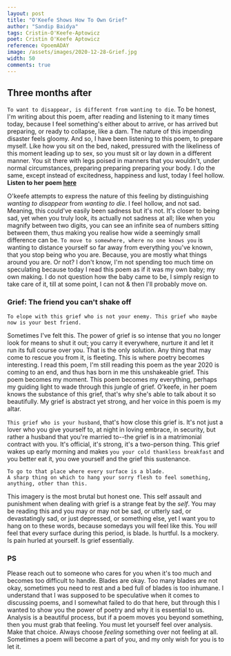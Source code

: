 ```yaml
---
layout: post
title: "O'Keefe Shows How To Own Grief"
author: "Sandip Baidya"
tags: Cristin-O'Keefe-Aptowicz
poet: Cristin O'Keefe Aptowicz
reference: ©poemADAY
image: /assets/images/2020-12-28-Grief.jpg
width: 50
comments: true
---
```

## Three months after

``To want to disappear, is different from wanting to die``. To be honest, I'm writing about this poem, after reading and listening to it many times today, because I feel something's either about to arrive, or has arrived but preparing, or ready to collapse, like a dam. The nature of this impending disaster feels gloomy. And so, I have been listening to this poem, to prepare myself. Like how you sit on the bed, naked, pressured with the likeliness of this moment leading up to sex, so you must sit or lay down in a different manner. You sit there with legs poised in manners that you wouldn't, under normal circumstances, preparing preparing preparing your body. I do the same, except instead of excitedness, happiness and lust, today I feel hollow. **Listen to her poem [here](https://www.youtube.com/watch?v=pF_N_pZa2WM)**

O'keefe attempts to express the nature of this feeling by distinguishing *wanting to disappear* from *wanting to die*. I feel hollow, and not sad. Meaning, this could've easily been sadness but it's not. It's closer to being sad, yet when you truly look, its actually not sadness at all; like when you magnify between two digits, you can see an infinite sea of numbers sitting between them, thus making you realise how wide a seemingly small difference can be. ``To move to somewhere, where no one knows you`` is wanting to distance yourself so far away from everything you've known, that you stop being who you are. Because, you are mostly what things around you are. Or not? I don't know, I'm not spending too much time on speculating because today I read this poem as if it was my own baby; my own making. I do not question how the baby came to be, I simply resign to take care of it, till at some point, I can not & then I'll probably move on. 

### Grief: The friend you can't shake off

``To elope with this grief who is not your enemy. This grief who maybe now is your best friend.``

Sometimes I've felt this. The power of grief is so intense that you no longer look for means to shut it out; you carry it everywhere, nurture it and let it run its full course over you. That is the only solution. Any thing that may come to rescue you from it, is fleeting. This is where poetry becomes interesting. I read this poem, I'm still reading this poem as the year 2020 is coming to an end, and thus has born in me this unshakeable grief. This poem becomes my moment. This poem becomes my everything, perhaps my guiding light to wade through this jungle of grief. O'keefe, in her poem knows the substance of this grief, that's why she's able to talk about it so beautifully. My grief is abstract yet strong, and her voice in this poem is my altar. 

``This grief who is your husband``, that's how close this grief is. It's not just a lover who you give yourself to, at night in loving embrace, in security, but rather a husband that you're married to--the grief is in a matrimonial contract with you. It's official, it's strong, it's a two-person thing. This grief wakes up early morning and makes ``you your cold thankless breakfast`` and you better eat it, you owe yourself and the grief this sustenance.

	To go to that place where every surface is a blade.
	A sharp thing on which to hang your sorry flesh to feel something, anything, other than this.

This imagery is the most brutal but honest one. This self assault and punishment when dealing with grief is a strange feat by the *self*. You may be reading this and you may or may not be sad, or utterly sad, or devastatingly sad, or just depressed, or something else, yet I want you to hang on to these words, because somedays you will feel like this. You *will* feel that every surface during this period, is blade. Is hurtful. Is a mockery. Is pain hurled at yourself. Is grief essentially. 

### PS

Please reach out to someone who cares for you when it's too much and becomes too difficult to handle. Blades are okay. Too many blades are not okay, sometimes you need to rest and a bed full of blades is too inhumane. I understand that I was supposed to be speculative when it comes to discussing poems, and I somewhat failed to do that here, but through this I wanted to show you the power of poetry and why it is essential to us. Analysis is a beautiful process, but if a poem moves you beyond something, then you must grab that feeling. You must let yourself feel over analysis. Make that choice. Always choose *feeling* something over not feeling at all. Sometimes a poem will become a part of you, and my only wish for you is to let it.